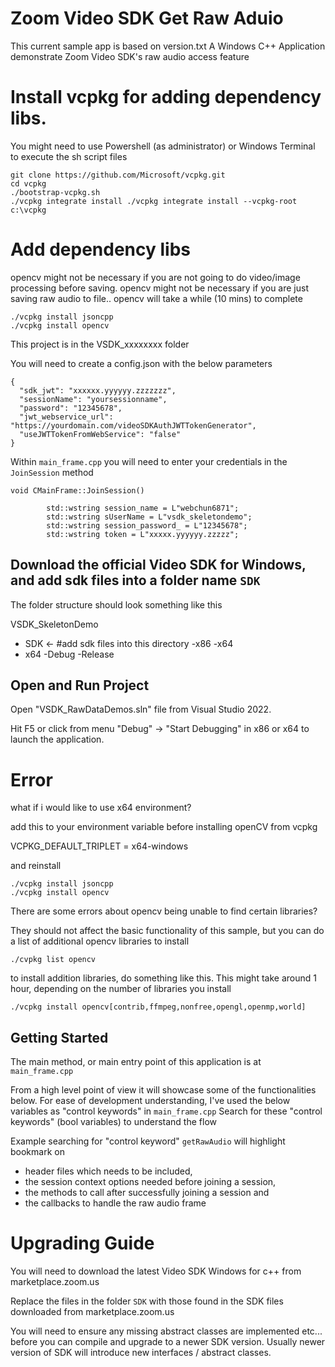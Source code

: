 # Zoom Video SDK Get Raw Aduio

This current sample app is based on version.txt
A Windows C++ Application demonstrate Zoom Video SDK's raw audio access feature

# Install vcpkg for adding dependency libs.
You might need to use Powershell (as administrator) or Windows Terminal to execute the sh script files
```
git clone https://github.com/Microsoft/vcpkg.git
cd vcpkg
./bootstrap-vcpkg.sh
./vcpkg integrate install ./vcpkg integrate install --vcpkg-root c:\vcpkg
```

# Add dependency libs
opencv might not be necessary if you are not going to do video/image processing before saving.
opencv might not be necessary if you are just saving raw audio to file..
opencv will take a while (10 mins) to complete

```
./vcpkg install jsoncpp
./vcpkg install opencv 
```


This project is in the VSDK_xxxxxxxx folder

You will need to create a config.json with the below parameters

```
{
  "sdk_jwt": "xxxxxx.yyyyyy.zzzzzzz",
  "sessionName": "yoursessionname",
  "password": "12345678",
  "jwt_webservice_url": "https://yourdomain.com/videoSDKAuthJWTTokenGenerator",
  "useJWTTokenFromWebService": "false"
}

```

Within `main_frame.cpp` you will need to enter your credentials in the `JoinSession` method

```
void CMainFrame::JoinSession()

		std::wstring session_name = L"webchun6871";
		std::wstring sUserName = L"vsdk_skeletondemo";
		std::wstring session_password_ = L"12345678";
		std::wstring token = L"xxxxx.yyyyyy.zzzzz";
```


## Download the official Video SDK for Windows, and add sdk files into a folder name `SDK`

The folder structure should look something like this

VSDK_SkeletonDemo
- SDK    <- #add sdk files into this directory
	-x86
	-x64
- x64
	-Debug
	-Release


## Open and Run Project

Open "VSDK_RawDataDemos.sln" file from Visual Studio 2022.

Hit F5 or click from menu "Debug" -> "Start Debugging" in x86 or x64 to launch the application.




  # Error

  what if i would like to use x64 environment?

  add this to your environment variable before installing openCV from vcpkg

  VCPKG_DEFAULT_TRIPLET = x64-windows

  and reinstall

  ```
  ./vcpkg install jsoncpp
  ./vcpkg install opencv
  ```

  There are some errors about opencv being unable to find certain libraries?

  They should not affect the basic functionality of this sample, but you can do a list of additional opencv libraries to install
  ```
  ./cvpkg list opencv
  ```

  to install addition libraries, do something like this. This might take around 1 hour, depending on the number of libraries you install
  ```
  ./vcpkg install opencv[contrib,ffmpeg,nonfree,opengl,openmp,world]
  ```
## Getting Started

The main method, or main entry point of this application is at `main_frame.cpp`

From a high level point of view it will showcase some of the functionalities below.
For ease of development understanding, I've used the below variables as "control keywords" in `main_frame.cpp` Search for these "control keywords" (bool variables) to understand the flow

Example searching for "control keyword" `getRawAudio` will highlight bookmark on 
 - header files which needs to be included, 
 - the session context options needed before joining a session, 
 - the methods to call after successfully joining a session and 
 - the callbacks to handle the raw audio frame


# Upgrading Guide

You will need to download the latest Video SDK Windows for c++ from marketplace.zoom.us

Replace the files in the folder `SDK` with those found in the SDK files downloaded from marketplace.zoom.us

You will need to ensure any missing abstract classes are implemented etc... before you can compile and upgrade to a newer SDK version.
Usually newer version of SDK will introduce new interfaces / abstract classes.

